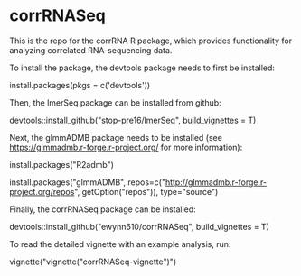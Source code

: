 # corrRNASeq

This is the repo for the corrRNA R package, which provides functionality for analyzing correlated RNA-sequencing data.

To install the package, the devtools package needs to first be installed:

install.packages(pkgs = c('devtools'))

Then, the lmerSeq package can be installed from github:

devtools::install_github("stop-pre16/lmerSeq", build_vignettes = T)

Next, the glmmADMB package needs to be installed (see https://glmmadmb.r-forge.r-project.org/ for more information):

install.packages("R2admb")

install.packages("glmmADMB", 
    repos=c("http://glmmadmb.r-forge.r-project.org/repos",
            getOption("repos")),
    type="source")

Finally, the corrRNASeq package can be installed:

devtools::install_github("ewynn610/corrRNASeq", build_vignettes = T)

To read the detailed vignette with an example analysis, run:

vignette("vignette("corrRNASeq-vignette")")
